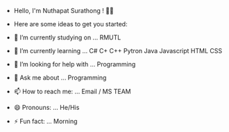 - Hello, I'm Nuthapat Surathong ! 👋💓
- Here are some ideas to get you started:

- 🔭 I’m currently studying on ... RMUTL
- 🌱 I’m currently learning ... C# C+ C++ Pytron Java Javascript HTML CSS
- 🤔 I’m looking for help with ... Programming
- 💬 Ask me about ... Programming
- 📫 How to reach me: ... Email / MS TEAM
- 😄 Pronouns: ... He/His
- ⚡ Fun fact: ... Morning

